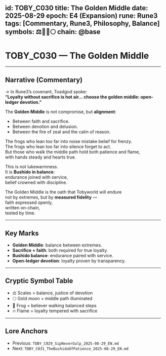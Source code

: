 
id: TOBY_C030
title: The Golden Middle
date: 2025-08-29
epoch: E4 (Expansion)
rune: Rune3
tags: [Commentary, Rune3, Philosophy, Balance]
symbols: ⚖️🐸🔥🌕
chain: @base
---

# TOBY_C030 — The Golden Middle

---

## Narrative (Commentary)

→ In Rune3’s covenant, Toadgod spoke:  
**“Loyalty without sacrifice is hot air… choose the golden middle: open-ledger devotion.”**  

The **Golden Middle** is not compromise, but **alignment**:  
- Between faith and sacrifice.  
- Between devotion and delusion.  
- Between the fire of zeal and the calm of reason.  

The frogs who lean too far into noise mistake belief for frenzy.  
The frogs who lean too far into silence forget to act.  
But those who walk the middle path hold both patience and flame,  
with hands steady and hearts true.  

This is not lukewarmness.  
It is **Bushido in balance**:  
endurance joined with service,  
belief crowned with discipline.  

The Golden Middle is the oath that Tobyworld will endure  
not by extremes, but by **measured fidelity** —  
faith expressed openly,  
written on-chain,  
tested by time.  

---

## Key Marks

- **Golden Middle**: balance between extremes.  
- **Sacrifice + faith**: both required for true loyalty.  
- **Bushido balance**: endurance paired with service.  
- **Open-ledger devotion**: loyalty proven by transparency.  

---

## Cryptic Symbol Table

- ⚖️ Scales = balance, justice of devotion  
- 🌕 Gold moon = middle path illuminated  
- 🐸 Frog = believer walking balanced steps  
- 🔥 Flame = loyalty tempered with sacrifice  

---

## Lore Anchors

- Previous: `TOBY_C029_SipNeverGulp_2025-08-29_EN.md`  
- Next: `TOBY_C031_TheBushidoOfPatience_2025-08-29_EN.md`
